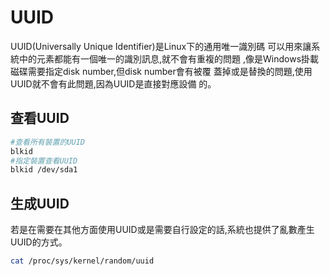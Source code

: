 # UUID

UUID(Universally Unique Identifier)是Linux下的通用唯一識別碼 可以用來讓系統中的元素都能有一個唯一的識別訊息,就不會有重複的問題 ,像是Windows掛載磁碟需要指定disk number,但disk number會有被覆 蓋掉或是替換的問題,使用UUID就不會有此問題,因為UUID是直接對應設備 的。

## 查看UUID

```bash
#查看所有裝置的UUID
blkid
#指定裝置查看UUID
blkid /dev/sda1
```

## 生成UUID

若是在需要在其他方面使用UUID或是需要自行設定的話,系統也提供了亂數產生 UUID的方式。 

```bash
cat /proc/sys/kernel/random/uuid
```